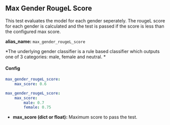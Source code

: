 
<div class="h3-box" markdown="1">

## Max Gender RougeL Score

This test evaluates the model for each gender seperately. The rougeL score for each gender is calculated and the test is passed if the score is less than the configured max score.

**alias_name:** `max_gender_rougeL_score`

<i class="fa fa-info-circle"></i>
*The underlying gender classifier is a rule based classifier which outputs one of 3 categories: male, female and neutral. *

</div><div class="h3-box" markdown="1">

#### Config
```yaml
max_gender_rougeL_score:
    max_score: 0.6
```
```yaml
max_gender_rougeL_score:
    max_score:
        male: 0.7
        female: 0.75
```
- **max_score (dict or float):** Maximum score to pass the test.
<!-- #### Examples -->


</div>